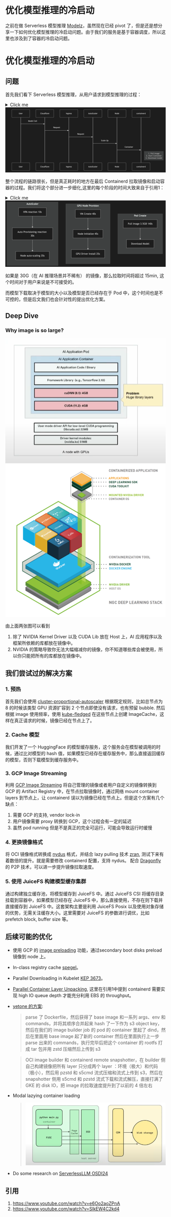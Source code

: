# 优化模型推理的冷启动


之前在做 Serverless 模型推理 [Modelz](https://modelz.ai/)，虽然现在已经 pivot 了，但是还是想分享一下如何优化模型推理的冷启动问题。由于我们的服务是基于容器调度，所以这里也涉及到了容器的冷启动问题。


# 优化模型推理的冷启动

## 问题

首先我们看下 Serverless 模型推理，从用户请求到模型推理的过程：

<details>
  <summary>Click me</summary>
  
  ```mermaid 
  sequenceDiagram
      participant User
      participant Cloudflare 
      participant Ingress 
      participant AutoScaler 
      participant Node
      participant containerd
      User->>Cloudflare: Model Call
      Cloudflare->>Ingress: Request
      Ingress->>AutoScaler: Request
      AutoScaler->>Node: Scale Up
      Node->>containerd: Container
      Note right of containerd: 1. Pull Image <br>2. Start Container<br>3. Download model
  ```
</details>

<div align="center">
  <img src="image-1.png" alt="image 1" />
</div>

整个流程的链路很长，但是真正耗时的地方在最后 Containerd 拉取镜像和启动容器的过程。我们将这个部分进一步细化,这里的每个阶段的时间大致来自于引用1：

<details>
  <summary>Click me</summary>
  
  ```mermaid
  flowchart TD
      subgraph Pod Create
      3A[Pull Image 3.5GB 140s] --> 3B[Download Model]
      end
      subgraph GPU Node Provision
      2A[VM Create 40s] --> 2B[Node Initialize 45s]
      2B --> 2C[GPU Driver Install 25s]
      end
      subgraph AutoScaler
      1A[HPA reaction 10s] --> 1B[Auto Provisioning reaction 30s] --> 1C[Node auto-scaling 35s]
      end
  ```
</details>

<div align="center">
  <img src="image-2.png" alt="image 2" />
</div>

如果是 30G（在 AI 推理场景并不稀有） 的镜像，那么拉取时间将超过 15min, 这个时间对于用户来说是不可接受的。

而模型下载取决于模型的大小以及模型是否已经存在于 Pod 中，这个时间也是不可控的，但是后文我们也会针对性的提出优化方案。

## Deep Dive

### Why image is so large?

<div align="center">
  <img src="ai-image.png" alt="ai docker image" />
</div>

<div align="center">
  <img src="nvidia-dl-stack.png" alt="nvidia docker image stack" />
</div>

由上面两张图可以看到
1. 除了 NVIDIA Kernel Driver 以及 CUDA Lib 放在 Host 上，AI 应用程序以及框架所依赖的库都放在镜像中。
2. NVIDIA 的策略导致你无法大幅缩减你的镜像，你不知道哪些库会被使用，所以你只能把所有的库都放在镜像中。

## 我们尝试过的解决方案

### 1. 预热

首先我们会使用 [cluster-proportional-autoscaler](https://github.com/kubernetes-sigs/cluster-proportional-autoscaler) 根据既定规则，比如总节点为 8 的时候该类型 GPU 资源扩容到 2 个节点即使没有请求，也有预留 bubble. 然后根据 image 使用频率，使用 [kube-fledged](https://github.com/senthilrch/kube-fledged) 在这些节点上创建 ImageCache，这样在真正请求的时候，镜像已经在节点上了。

### 2. Cache 模型

我们开发了一个 HuggingFace 的模型缓存服务，这个服务会在模型被调用的时候，通过比对模型的 hash 值，如果模型已经存在缓存服务中，那么直接返回缓存的模型，否则下载模型到缓存服务中。

### 3. GCP Image Streaming

利用 [GCP Image Streaming](https://cloud.google.com/blog/products/containers-kubernetes/introducing-container-image-streaming-in-gke) 将自己管理的镜像或者用户自定义的镜像转换到 GCP 的 Artifact Registry 中，在节点拉取镜像时，通过网络 mount container layers 到节点上，让 containerd 误以为镜像已经在节点上。但是这个方案有几个缺点：
1. 需要 GCP 的支持, vendor lock-in
2. 用户镜像需要 proxy 转换到 GCP，这个过程会有一定的延迟
3. 虽然 pod running 但是不是真正的完全可运行，可能会导致运行时缓慢

### 4. 更换镜像格式 

将 OCI 镜像格式转换成 [nydus](https://github.com/dragonflyoss/nydus) 格式，并结合 lazy pulling 技术 [zran](https://github.com/dragonflyoss/nydus/blob/master/docs/nydus-zran.md), 测试下来有着数倍的提升。就是需要修改 containerd 配置，支持 nydus。 配合 [Dragonfly](https://github.com/dragonflyoss/dragonfly) 的 P2P 技术，可以进一步提升镜像拉取速度。

### 5. 使用 JuiceFS 构建模型缓存集群

通过构建独立缓存池，将模型缓存到 JuiceFS 中。通过 JuiceFS CSI 将缓存目录挂载到容器中，如果模型已经存在 JuiceFS 中，那么直接使用，不存在则下载并直接缓存到 JuiceFS 中。这套架构主要是利用 JuiceFS Posix 以及使用对象存储的优势，无需关注缓存大小。这里需要对 JuiceFS 的参数进行调优，比如 prefetch block, buffer size 等。


## 后续可能的优化
- 使用 GCP 的 [image preloading](data-container-image-preloading) 功能，通过secondary boot disks preload 镜像到 node 上。
- In-class registry cache [spegel](https://github.com/spegel-org/spegel)。
- Parallel Downloading in Kubelet [KEP 3673](https://github.com/kubernetes/enhancements/blob/master/keps/sig-node/-kubelet-parallel-image-pull-limit/README.md)。
- [Parallel Container Layer Unpacking](https://github.com/containerd/containerd/issues/8881), 这里在引用1中提到 containerd 需要实现 high IO queue depth 才能充分利用 EBS 的 throughput。
- [yetone 的方案](https://x.com/yetone/status/1858034646585368891): 
    > parse 了 Dockerfile，然后获得了 base image 和一系列 args、env 和 commands，并将其顺序合并起来 hash 了一下作为 s3 object key，然后在我们的 image builder job 的 pod 的 container 里起了 dind，然后在里面用 base image 起了新的 container 然后在里面执行上一步 parse 出来的 commands，执行完毕后把这个 container 的 rootfs 打成 tar 包并用 zstd 压缩然后上传到 s3
    
    > OCI image builder 和 containerd remote snapshotter，在 builder 侧自己构建镜像把所有 layer 只分成两个 layer ：环境（极大）和代码（极小），然后用 pzstd 和 s5cmd 流式压缩和流式上传到 s3，然后在 snapshotter 侧用 s5cmd 和 pzstd 流式下载和流式解压，直接打满了 GKE 的 disk IO，把 image 的拉取速度提升到了以前的 4 倍左右
- Modal lazying container loading
    > ![alt text](image.png)
- Do some research on [ServerlessLLM OSDI24](https://www.usenix.org/system/files/osdi24-fu.pdf)

## 引用
1. https://www.youtube.com/watch?v=e6Oo2aoZPnA
2. https://www.youtube.com/watch?v=SlkEW4C2kd4

